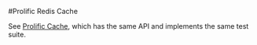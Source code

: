 #Prolific Redis Cache

See [Prolific Cache](https://bitbucket.org/prolificinteractive/node-prolific-cache), which has the same API and implements the same test suite.